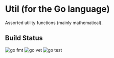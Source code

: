 # Util (for the Go language)

Assorted utility functions (mainly mathematical).

## Build Status

![go fmt](https://github.com/erikbryant/util-golang/actions/workflows/fmt.yml/badge.svg)
![go vet](https://github.com/erikbryant/util-golang/actions/workflows/vet.yml/badge.svg)
![go test](https://github.com/erikbryant/util-golang/actions/workflows/test.yml/badge.svg)
